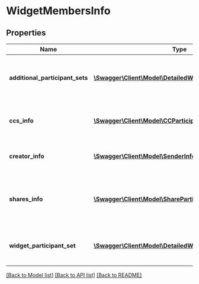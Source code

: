 # WidgetMembersInfo

## Properties
Name | Type | Description | Notes
------------ | ------------- | ------------- | -------------
**additional_participant_sets** | [**\Swagger\Client\Model\DetailedWidgetParticipantSetInfo[]**](DetailedWidgetParticipantSetInfo.md) | Information about the widget additional participant Sets | [optional] 
**ccs_info** | [**\Swagger\Client\Model\CCParticipantInfo[]**](CCParticipantInfo.md) | Information of CC participants of the widget. | [optional] 
**creator_info** | [**\Swagger\Client\Model\SenderInfo**](SenderInfo.md) | Information of the creator of the widget. | [optional] 
**shares_info** | [**\Swagger\Client\Model\ShareParticipantInfo[]**](ShareParticipantInfo.md) | Information of the participants with whom the widget has been shared. | [optional] 
**widget_participant_set** | [**\Swagger\Client\Model\DetailedWidgetParticipantSetInfo**](DetailedWidgetParticipantSetInfo.md) | Information about the widget participant Set | [optional] 

[[Back to Model list]](../README.md#documentation-for-models) [[Back to API list]](../README.md#documentation-for-api-endpoints) [[Back to README]](../README.md)


